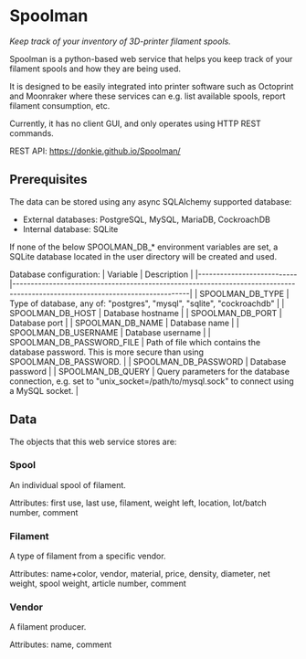 # Spoolman

_Keep track of your inventory of 3D-printer filament spools._

Spoolman is a python-based web service that helps you keep track of your filament spools and how they are being used.

It is designed to be easily integrated into printer software such as Octoprint and Moonraker where
these services can e.g. list available spools, report filament consumption, etc.

Currently, it has no client GUI, and only operates using HTTP REST commands.

REST API: https://donkie.github.io/Spoolman/

## Prerequisites

The data can be stored using any async SQLAlchemy supported database:

- External databases: PostgreSQL, MySQL, MariaDB, CockroachDB
- Internal database: SQLite

If none of the below SPOOLMAN_DB_* environment variables are set, a SQLite database located in the user directory will be created and used.

Database configuration:
| Variable                  | Description                                                                                                                  |
|---------------------------|------------------------------------------------------------------------------------------------------------------------------|
| SPOOLMAN_DB_TYPE          | Type of database, any of: "postgres", "mysql", "sqlite", "cockroachdb"                                                       |
| SPOOLMAN_DB_HOST          | Database hostname                                                                                                            |
| SPOOLMAN_DB_PORT          | Database port                                                                                                                |
| SPOOLMAN_DB_NAME          | Database name                                                                                                                |
| SPOOLMAN_DB_USERNAME      | Database username                                                                                                            |
| SPOOLMAN_DB_PASSWORD_FILE | Path of file which contains the database password. This is more secure than using SPOOLMAN_DB_PASSWORD.                      |
| SPOOLMAN_DB_PASSWORD      | Database password                                                                                                            |
| SPOOLMAN_DB_QUERY         | Query parameters for the database connection, e.g. set to "unix_socket=/path/to/mysql.sock" to connect using a MySQL socket. |

## Data

The objects that this web service stores are:

### Spool

An individual spool of filament.

Attributes: first use, last use, filament, weight left, location, lot/batch number, comment

### Filament

A type of filament from a specific vendor.

Attributes: name+color, vendor, material, price, density, diameter, net weight, spool weight, article number, comment

### Vendor

A filament producer.

Attributes: name, comment
